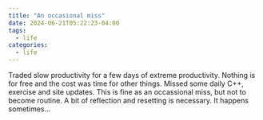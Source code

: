 ```yaml
---
title: "An occasional miss"
date: 2024-06-21T05:22:23-04:00
tags:
  - life
categories:
  - life
---
```


Traded slow productivity for a few days of extreme productivity.  Nothing is for free and the cost was time for other things.  Missed some daily C++, exercise and site updates.  This is fine as an occassional miss, but not to become routine.  A bit of reflection and resetting is necessary.  It happens sometimes...